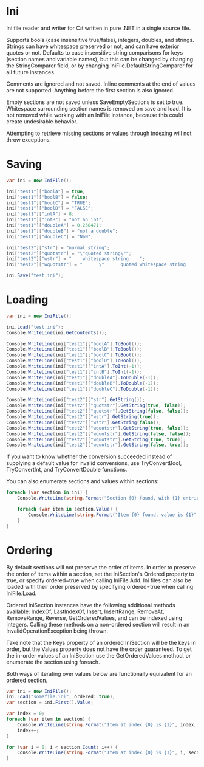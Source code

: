 # Ini
Ini file reader and writer for C# written in pure .NET in a single source file.

Supports bools (case insensitive true/false), integers, doubles, and strings. Strings can have whitespace preserved or not, and can have exterior quotes or not. Defaults to case insensitive string comparisons for keys (section names and variable names), but this can be changed by changing the StringComparer field, or by changing IniFile.DefaultStringComparer for all future instances.

Comments are ignored and not saved. Inline comments at the end of values are not supported. Anything before the first section is also ignored.

Empty sections are not saved unless SaveEmptySections is set to true. Whitespace surrounding section names is removed on save and load. It is not removed while working with an IniFile instance, because this could create undesirable behavior.

Attempting to retrieve missing sections or values through indexing will not throw exceptions.

# Saving
```csharp
var ini = new IniFile();

ini["test1"]["boolA"] = true;
ini["test1"]["boolB"] = false;
ini["test1"]["boolC"] = "TRUE";
ini["test1"]["boolD"] = "FALSE";
ini["test1"]["intA"] = 8;
ini["test1"]["intB"] = "not an int";
ini["test1"]["doubleA"] = 0.238471;
ini["test1"]["doubleB"] = "not a double";
ini["test1"]["doubleC"] = "NaN";

ini["test2"]["str"] = "normal string";
ini["test2"]["quotstr"] = "\"quoted string\"";
ini["test2"]["wstr"] = "    whitespace string    ";
ini["test2"]["wquotstr"] = "      \"      quoted whitespace string     \"     ";

ini.Save("test.ini");
```

# Loading
```csharp
var ini = new IniFile();

ini.Load("test.ini");
Console.WriteLine(ini.GetContents());

Console.WriteLine(ini["test1"]["boolA"].ToBool());
Console.WriteLine(ini["test1"]["boolB"].ToBool());
Console.WriteLine(ini["test1"]["boolC"].ToBool());
Console.WriteLine(ini["test1"]["boolD"].ToBool());
Console.WriteLine(ini["test1"]["intA"].ToInt(-1));
Console.WriteLine(ini["test1"]["intB"].ToInt(-1));
Console.WriteLine(ini["test1"]["doubleA"].ToDouble(-1));
Console.WriteLine(ini["test1"]["doubleB"].ToDouble(-1));
Console.WriteLine(ini["test1"]["doubleC"].ToDouble(-1));

Console.WriteLine(ini["test2"]["str"].GetString());
Console.WriteLine(ini["test2"]["quotstr"].GetString(true, false));
Console.WriteLine(ini["test2"]["quotstr"].GetString(false, false));
Console.WriteLine(ini["test2"]["wstr"].GetString(true));
Console.WriteLine(ini["test2"]["wstr"].GetString(false));
Console.WriteLine(ini["test2"]["wquotstr"].GetString(true, false));
Console.WriteLine(ini["test2"]["wquotstr"].GetString(false, false));
Console.WriteLine(ini["test2"]["wquotstr"].GetString(true, true));
Console.WriteLine(ini["test2"]["wquotstr"].GetString(false, true));
```

If you want to know whether the conversion succeeded instead of supplying a default value for invalid conversions, use TryConvertBool, TryConvertInt, and TryConvertDouble functions.

You can also enumerate sections and values within sections:

```csharp
foreach (var section in ini) {
    Console.WriteLine(string.Format("Section {0} found, with {1} entries", section.Key, section.Value.Count));

    foreach (var item in section.Value) {
        Console.WriteLine(string.Format("Item {0} found, value is {1}", item.Key, item.Value));
    }
}
```

# Ordering

By default sections will not preserve the order of items. In order to preserve the order of items within a section, set the IniSection's Ordered property to true, or specify ordered=true when calling IniFile.Add. Ini files can also be loaded with their order preserved by specifying ordered=true when calling IniFile.Load.

Ordered IniSection instances have the following additional methods available: IndexOf, LastIndexOf, Insert, InsertRange, RemoveAt, RemoveRange, Reverse, GetOrderedValues, and can be indexed using integers. Calling these methods on a non-ordered section will result in an InvalidOperationException being thrown.

Take note that the Keys property of an ordered IniSection will be the keys in order, but the Values property does not have the order guaranteed. To get the in-order values of an IniSection use the GetOrderedValues method, or enumerate the section using foreach.

Both ways of iterating over values below are functionally equivalent for an ordered section.

```csharp
var ini = new IniFile();
ini.Load("somefile.ini", ordered: true);
var section = ini.First().Value;

var index = 0;
foreach (var item in section) {
    Console.WriteLine(string.Format("Item at index {0} is {1}", index, item.Value.GetString()));
    index++;
}

for (var i = 0; i < section.Count; i++) {
    Console.WriteLine(string.Format("Item at index {0} is {1}", i, section[i].GetString()));
}
```
